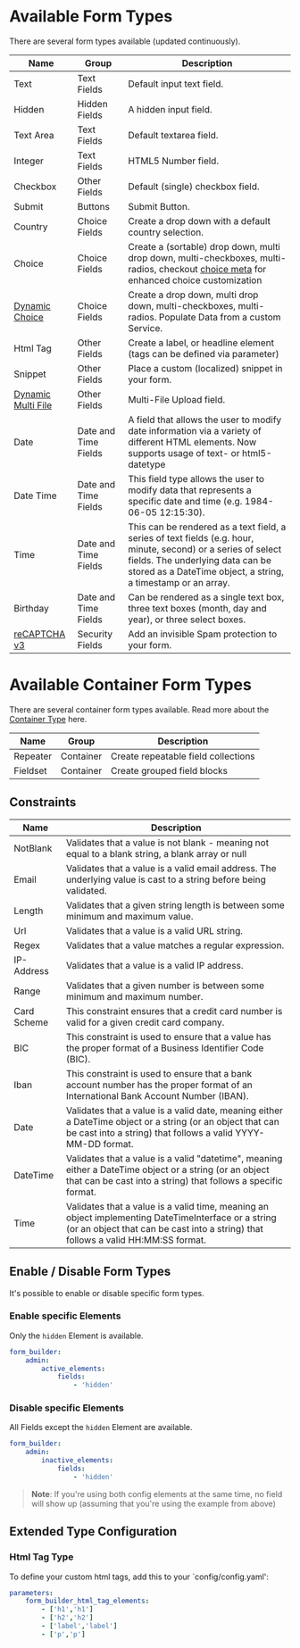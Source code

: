 # Available Form Types

There are several form types available (updated continuously).

| Name                                   | Group                | Description                                                                                                                                                                                                        |
|----------------------------------------|----------------------|--------------------------------------------------------------------------------------------------------------------------------------------------------------------------------------------------------------------|
| Text                                   | Text Fields          | Default input text field.                                                                                                                                                                                          |
| Hidden                                 | Hidden Fields        | A hidden input field.                                                                                                                                                                                              |
| Text Area                              | Text Fields          | Default textarea field.                                                                                                                                                                                            |
| Integer                                | Text Fields          | HTML5 Number field.                                                                                                                                                                                                |
| Checkbox                               | Other Fields         | Default (single) checkbox field.                                                                                                                                                                                   |
| Submit                                 | Buttons              | Submit Button.                                                                                                                                                                                                     |
| Country                                | Choice Fields        | Create a drop down with a default country selection.                                                                                                                                                               |
| Choice                                 | Choice Fields        | Create a (sortable) drop down, multi drop down, multi-checkboxes, multi-radios, checkout [choice meta](90_FrontendTips.md#choice-meta-attributes) for enhanced choice customization                                |
| [Dynamic Choice](82_DynamicChoice.md)  | Choice Fields        | Create a drop down, multi drop down, multi-checkboxes, multi-radios. Populate Data from a custom Service.                                                                                                          |
| Html Tag                               | Other Fields         | Create a label, or headline element (tags can be defined via parameter)                                                                                                                                            |
| Snippet                                | Other Fields         | Place a custom (localized) snippet in your form.                                                                                                                                                                   |
| [Dynamic Multi File](80_FileUpload.md) | Other Fields         | Multi-File Upload field.                                                                                                                                                                                           |
| Date                                   | Date and Time Fields | A field that allows the user to modify date information via a variety of different HTML elements. Now supports usage of text- or html5-datetype                                                                    |
| Date Time                              | Date and Time Fields | This field type allows the user to modify data that represents a specific date and time (e.g. 1984-06-05 12:15:30).                                                                                                |
| Time                                   | Date and Time Fields | This can be rendered as a text field, a series of text fields (e.g. hour, minute, second) or a series of select fields. The underlying data can be stored as a DateTime object, a string, a timestamp or an array. |
| Birthday                               | Date and Time Fields | Can be rendered as a single text box, three text boxes (month, day and year), or three select boxes.                                                                                                               |
| [reCAPTCHA v3](03_SpamProtection.md)   | Security Fields      | Add an invisible Spam protection to your form.                                                                                                                                                                     |

# Available Container Form Types

There are several container form types available.
Read more about the [Container Type](84_ContainerType.md) here.

| Name     | Group     | Description                         |
|----------|-----------|-------------------------------------|
| Repeater | Container | Create repeatable field collections |
| Fieldset | Container | Create grouped field blocks         |

## Constraints

| Name        | Description                                                                                                                                                                              |
|-------------|------------------------------------------------------------------------------------------------------------------------------------------------------------------------------------------|
| NotBlank    | Validates that a value is not blank - meaning not equal to a blank string, a blank array or null                                                                                         |
| Email       | Validates that a value is a valid email address. The underlying value is cast to a string before being validated.                                                                        |
| Length      | Validates that a given string length is between some minimum and maximum value.                                                                                                          |
| Url         | Validates that a value is a valid URL string.                                                                                                                                            |
| Regex       | Validates that a value matches a regular expression.                                                                                                                                     |
| IP-Address  | Validates that a value is a valid IP address.                                                                                                                                            |
| Range       | Validates that a given number is between some minimum and maximum number.                                                                                                                |
| Card Scheme | This constraint ensures that a credit card number is valid for a given credit card company.                                                                                              |
| BIC         | This constraint is used to ensure that a value has the proper format of a Business Identifier Code (BIC).                                                                                |
| Iban        | This constraint is used to ensure that a bank account number has the proper format of an International Bank Account Number (IBAN).                                                       |
| Date        | Validates that a value is a valid date, meaning either a DateTime object or a string (or an object that can be cast into a string) that follows a valid YYYY-MM-DD format.               |
| DateTime    | Validates that a value is a valid "datetime", meaning either a DateTime object or a string (or an object that can be cast into a string) that follows a specific format.                 |
| Time        | Validates that a value is a valid time, meaning an object implementing DateTimeInterface or a string (or an object that can be cast into a string) that follows a valid HH:MM:SS format. |

## Enable / Disable Form Types
It's possible to enable or disable specific form types.

### Enable specific Elements
Only the `hidden` Element is available.

```yaml
form_builder:
    admin:
        active_elements:
            fields:
                - 'hidden'
```

### Disable specific Elements
All Fields except the `hidden` Element are available.

```yaml
form_builder:
    admin:
        inactive_elements:
            fields:
                - 'hidden'
```

> **Note**: If you're using both config elements at the same time, no field will show up (assuming that you're using the example from above)

## Extended Type Configuration

### Html Tag Type
To define your custom html tags, add this to your `config/config.yaml':

```yaml
parameters:
    form_builder_html_tag_elements:
        - ['h1','h1']
        - ['h2','h2']
        - ['label','label']
        - ['p','p']
```
